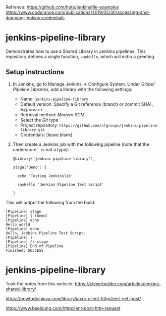 Refrence:
https://github.com/hoto/jenkinsfile-examples
https://www.codurance.com/publications/2019/05/30/accessing-and-dumping-jenkins-credentials


# jenkins-pipeline-library

Demonstrates how to use a Shared Library in Jenkins pipelines. This repository defines a single function, `sayHello`, which will echo a greeting.

## Setup instructions

1. In Jenkins, go to Manage Jenkins &rarr; Configure System. Under _Global Pipeline Libraries_, add a library with the following settings:

    - Name: `jenkins-pipeline-library`
    - Default version: Specify a Git reference (branch or commit SHA), e.g. `master`
    - Retrieval method: _Modern SCM_
    - Select the _Git_ type
    - Project repository: `https://github.com/sfgroups/jenkins-pipeline-library.git`
    - Credentials: (leave blank)

2. Then create a Jenkins job with the following pipeline (note that the underscore `_` is not a typo):

    ```
    @Library('jenkins-pipeline-library')_

    stage('Demo') {

      echo 'Testing Jenkinslib'
   
      sayHello 'Jenkins Pipeline Test Script'

    }
    ```

This will output the following from the build:

```
[Pipeline] stage
[Pipeline] { (Demo)
[Pipeline] echo
Hello world
[Pipeline] echo
Hello, Jenkins Pipeline Test Script.
[Pipeline] }
[Pipeline] // stage
[Pipeline] End of Pipeline
Finished: SUCCESS
```

# jenkins-pipeline-library


Took the notes from this website: https://cleverbuilder.com/articles/jenkins-shared-library/

https://howtodoinjava.com/library/jaxrs-client-httpclient-get-post/

https://www.baeldung.com/httpclient-post-http-request
